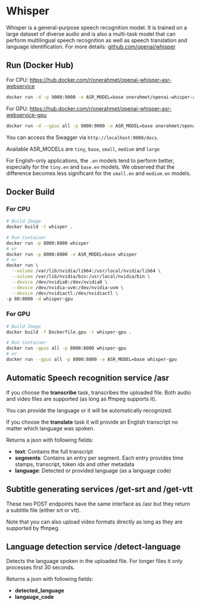 # Whisper
Whisper is a general-purpose speech recognition model. It is trained on a large dataset of diverse audio and is also a multi-task model that can perform multilingual speech recognition as well as speech translation and language identification. For more details: [github.com/openai/whisper](https://github.com/openai/whisper/)

## Run (Docker Hub)
For CPU: https://hub.docker.com/r/onerahmet/openai-whisper-asr-webservice
```sh
docker run -d -p 9000:9000 -e ASR_MODEL=base onerahmet/openai-whisper-asr-webservice
```

For GPU: https://hub.docker.com/r/onerahmet/openai-whisper-asr-webservice-gpu
```sh
docker run -d --gpus all -p 9000:9000 -e ASR_MODEL=base onerahmet/openai-whisper-asr-webservice-gpu
```

You can access the Swagger via `http://localhost:9000/docs`.

Available ASR_MODELs are `tiny`, `base`, `small`, `medium` and `large`

For English-only applications, the `.en` models tend to perform better, especially for the `tiny.en` and `base.en` models. We observed that the difference becomes less significant for the `small.en` and `medium.en` models.



## Docker Build
### For CPU
```sh
# Build Image
docker build -t whisper .

# Run Container
docker run -p 8000:8000 whisper
# or
docker run -p 8000:8000 -e ASR_MODEL=base whisper
# or
docker run \
  --volume /var/lib/nvidia/lib64:/usr/local/nvidia/lib64 \
  --volume /var/lib/nvidia/bin:/usr/local/nvidia/bin \
  --device /dev/nvidia0:/dev/nvidia0 \
  --device /dev/nvidia-uvm:/dev/nvidia-uvm \
  --device /dev/nvidiactl:/dev/nvidiactl \
-p 80:8000 -d whisper-gpu
```


### For GPU
```sh
# Build Image
docker build -f Dockerfile.gpu -t whisper-gpu .

# Run Container
docker run -gpus all -p 8000:8000 whisper-gpu
# or
docker run --gpus all -p 8000:8000 -e ASR_MODEL=base whisper-gpu

```
## Automatic Speech recognition service /asr

If you choose the **transcribe** task, transcribes the uploaded file. Both audio and video files are supported (as long as ffmpeg supports it).

You can provide the language or it will be automatically recognized. 

If you choose the **translate** task it will provide an English transcript no matter which language was spoken.

Returns a json with following fields:
- **text**: Contains the full transcript
- **segments**: Contains an entry per segment. Each entry  provides time stamps, transcript, token ids and other metadata
- **language**: Detected or provided language (as a language code)

## Subtitle generating services /get-srt and /get-vtt

These two POST endpoints have the same interface as /asr but they return a subtitle file (either srt or vtt).

Note that you can also upload video formats directly as long as they are supported by ffmpeg.

## Language detection service /detect-language

Detects the language spoken in the uploaded file. For longer files it only processes first 30 seconds.

Returns a json with following fields:
- **detected_language**
- **langauge_code**
